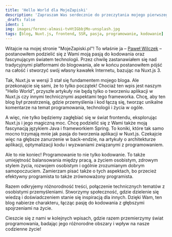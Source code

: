```yaml
---
title: 'Hello World dla MojeZapiski'
description: 'Zapraszam Was serdecznie do przeczytania mojego pierwszego wpisu na moim blogu, gdzie opowiadam o fascynującej podróży wyboru, którą podjąłem, tworząc własne miejsce w sieci.'
_draft: false
ident: 1
img: images/ferenc-almasi-tvHtIGbbjMo-unsplash.jpg
tags: [blog, Nuxt.js, frontend, SSR, pasja, programowanie, kodowanie]
---
```


Witajcie na mojej stronie "MojeZapiski.pl"! To właśnie ja – [Paweł Wilczek](https://pawel-wilczek.mojezapiski.pl/ "Paweł Wilczek") –  postanowiłem podzielić się z Wami moją pasją do kodowania oraz fascynującym światem technologii. Przez chwilę zastanawiałem się nad tradycyjnymi platformami do blogowania, ale w końcu postanowiłem pójść na całość i stworzyć swój własny kawałek Internetu, bazując na Nuxt.js 3.
<!--more-->
Tak, Nuxt.js w wersji 3 stał się fundamentem mojego bloga. Ale przekonajcie się sami, że to tylko początek! Chociaż ten wpis jest naszym "Hello World", przyszłe artykuły nie będą tylko o tworzeniu aplikacji w Nuxt.js czy innymi technicznymi aspektami tego frameworka. Chcę, aby ten blog był przestrzenią, gdzie przemyślenia i kod łączą się, tworząc unikalne komentarze na temat programowania, technologii i życia w ogóle.

A więc, nie tylko będziemy zagłębiać się w świat frontendu, eksplorując Nuxt.js i jego magiczną moc. Chcę podzielić się z Wami także moją fascynacją językiem Java i frameworkiem Spring. To koniki, które tak samo mocno trzymają mnie jak pasja do tworzenia aplikacji w Nuxt.js. Czekajcie więc na głębsze zanurzenie w back-endzie, na artykuły o architekturze aplikacji, optymalizacji kodu i wyzwaniami związanymi z programowaniem.

Ale to nie koniec! Programowanie to nie tylko kodowanie. To także umiejętność balansowania między pracą, a życiem osobistym, zdrowym stylem życia, rozwojem osobistym i ogólnie zrozumianym dobrym samopoczuciem. Zamierzam pisać także o tych aspektach, bo przecież efektywny programista to także zrównoważony programista.

Razem odkryjemy różnorodność treści, połączenie technicznych tematów z osobistymi przemyśleniami. Stworzymy społeczność, gdzie dzielenie się wiedzą i doświadczeniem stanie się inspiracją dla innych. Dzięki Wam, ten blog nabierze charakteru, łącząc pasję do kodowania z głębszymi spojrzeniami na życie.

Cieszcie się z nami w kolejnych wpisach, gdzie razem przemierzymy świat programowania, badając jego różnorodne obszary i wpływ na nasze codzienne życie!
